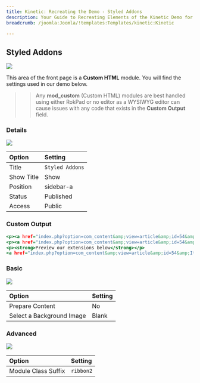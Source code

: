 ```yaml
---
title: Kinetic: Recreating the Demo - Styled Addons
description: Your Guide to Recreating Elements of the Kinetic Demo for Joomla
breadcrumb: /joomla:Joomla/!templates:Templates/kinetic:Kinetic

---
```


Styled Addons
-----

![][demo]

This area of the front page is a **Custom HTML** module. You will find the settings used in our demo below.

>> Any **mod_custom** (Custom HTML) modules are best handled using either RokPad or no editor as a WYSIWYG editor can cause issues with any code that exists in the **Custom Output** field.

### Details

![][demo2]

| Option     | Setting               |
| :--------- | :-------------------- |
| Title      | `Styled Addons`       |
| Show Title | Show                  |
| Position   | sidebar-a             |
| Status     | Published             |
| Access     | Public                |

### Custom Output

~~~ .html
<p><a href="index.php?option=com_content&amp;view=article&amp;id=54&amp;Itemid=161"><strong>Extensions</strong></a>  are an important aspect of any Joomla site, and Kinetic has styled integrated for many of our RocketTheme extensions such as <em>RokStories, RokAjaxSearch, RokTabs, &amp; RokNewsPager</em></p>
<p><a href="index.php?option=com_content&amp;view=article&amp;id=54&amp;Itemid=161">Download</a> our addons <a href="index.php?option=com_content&amp;view=article&amp;id=54&amp;Itemid=161">Today</a></p>
<p><strong>Preview our extensions below</strong></p>
<a href="index.php?option=com_content&amp;view=article&amp;id=54&amp;Itemid=161"><img src="images/stories/demo/frontpage/extensions.png" alt="Extensions" /></a>
~~~

### Basic

![][demo3]

| Option                    | Setting |
| :------------------------ | :------ |
| Prepare Content           | No      |
| Select a Background Image | Blank   |

### Advanced

![][demo4]

| Option              | Setting    |
| :------------------ | :--------- |
| Module Class Suffix | `ribbon2`  |

[demo]: assets/demo_4.jpeg
[demo2]: assets/demo_4a.jpeg
[demo3]: assets/demo_4b.jpeg
[demo4]: assets/demo_4c.jpeg


